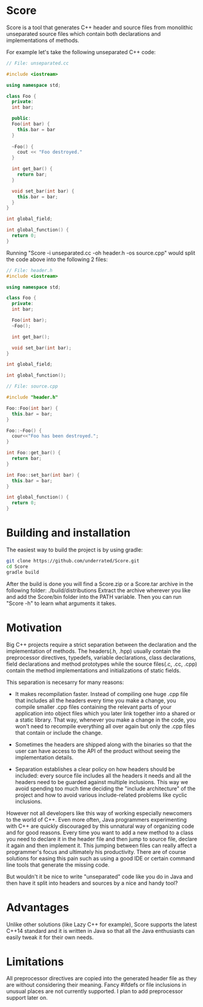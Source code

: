 Score
=====

Score is a tool that generates C++ header and source files from monolithic unseparated source files which contain both declarations and implementations of methods.

For example let's take the following unseparated C++ code:

```cpp
// File: unseparated.cc

#include <iostream>

using namespace std;

class Foo {
  private:
  int bar;

  public:
  Foo(int bar) {
    this.bar = bar
  }
  
  ~Foo() { 
    cout << "Foo destroyed."
  }

  int get_bar() {
    return bar;
  }

  void set_bar(int bar) {
    this.bar = bar;
  }
}

int global_field;

int global_function() {
  return 0;
}

```

Running "Score -i unseparated.cc -oh header.h -os source.cpp" would split the code above into the following 2 files:
```cpp
// File: header.h
#include <iostream>

using namespace std;

class Foo {
  private:
  int bar;

  Foo(int bar);
  ~Foo();

  int get_bar();

  void set_bar(int bar);
}

int global_field;

int global_function();
```

```cpp
// File: source.cpp

#include "header.h"

Foo::Foo(int bar) {
  this.bar = bar;
}

Foo::~Foo() {
  cour<<"Foo has been destroyed.";
}

int Foo::get_bar() {
  return bar;
}

int Foo::set_bar(int bar) {
  this.bar = bar;
}

int global_function() {
  return 0;
}

```

Building and installation
=========================
The easiest way to build the project is by using gradle:

```bash
git clone https://github.com/underrated/Score.git
cd Score
gradle build
```

After the build is done you will find a Score.zip or a Score.tar archive in the following folder:
./build/distributions
Extract the archive wherever you like and add the Score/bin folder into the PATH variable.
Then you can run "Score -h" to learn what arguments it takes.

Motivation
==========
Big C++ projects require a strict separation between the declaration and the implementation of methods. The headers(.h, .hpp) usually contain the preprocessor directives, typedefs, variable declarations, class declarations, field declarations and method prototypes while the source files(.c, .cc, .cpp) contain the method implementations and initializations of static fields. 

This separation is necesarry for many reasons:

* It makes recompilation faster. Instead of compiling one huge .cpp file that includes all the headers every time you make a change, you compile smaller .cpp files containing the relevant parts of your application into object files which you later link together into a shared or a static library. That way, whenever you make a change in the code, you won't need to recompile everything all over again but only the .cpp files that contain or include the change. 

* Sometimes the headers are shipped along with the binaries so that the user can have access to the API of the product without seeing the implementation details.

* Separation establishes a clear policy on how headers should be included: every source file includes all the headers it needs and all the headers need to be guarded against multiple inclusions. This way we avoid spending too much time deciding the "include architecture" of the project and how to avoid various include-related problems like cyclic inclusions.

However not all developers like this way of working especially newcomers to the world of C++. Even more often, Java programmers experimenting with C++ are quickly discouraged by this unnatural way of organizing code and for good reasons. Every time you want to add a new method to a class you need to declare it in the header file and then jump to source file, declare it again and then implement it. This jumping between files can really affect a programmer's focus and ultimately his productivity. There are of course solutions for easing this pain such as using a good IDE or certain command line tools that generate the missing code. 

But wouldn't it be nice to write "unseparated" code like you do in Java and then have it split into headers and sources by a nice and handy tool?

Advantages
==========
Unlike other solutions (like Lazy C++ for example), Score supports the latest C++14 standard and it is written in Java so that all the Java enthusiasts can easily tweak it for their own needs.

Limitations
===========
All preprocessor directives are copied into the generated header file as they are without considering their meaning. Fancy #ifdefs or file inclusions in unusual places are not currently supported. I plan to add preprocessor support later on.
